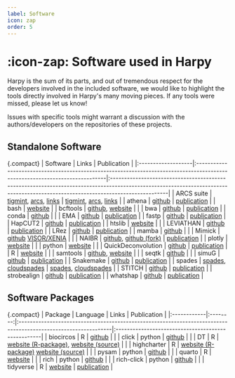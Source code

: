 ```yaml
---
label: Software
icon: zap
order: 5
---
```


# :icon-zap: Software used in Harpy
Harpy is the sum of its parts, and out of tremendous respect for the developers involved in the included software, we would like to highlight the tools directly involved in Harpy's many moving pieces.
If any tools were missed, please let us know!

Issues with specific tools might warrant a discussion with the authors/developers on the repositories of these projects.

## Standalone Software
{.compact}
| Software           | Links                                                                                                                       | Publication                                                                                                                                                                     |
|:-------------------|:----------------------------------------------------------------------------------------------------------------------------|:--------------------------------------------------------------------------------------------------------------------------------------------------------------------------------|
| ARCS suite         | [tigmint](https://github.com/bcgsc/tigmint), [arcs](https://github.com/bcgsc/arcs), [links](https://github.com/bcgsc/links) | [tigmint](https://doi.org/10.1186/s12859-018-2425-6), [arcs](https://doi.org/10.1101/100750), [links](https://gigascience.biomedcentral.com/articles/10.1186/s13742-015-0076-3) |
| athena             | [github](https://github.com/abishara/athena_meta)                                                                           | [publication](https://doi.org/10.1038/nbt.4266)                                                                                                                                 |
| bash               | [website](https://www.gnu.org/software/bash/)                                                                               |
| bcftools           | [github](https://github.com/samtools/bcftools), [website](https://samtools.github.io/bcftools/bcftools.html)                |                                                                                                                                                                                 |
| bwa                | [github](https://github.com/lh3/bwa)                                                                                        | [publication](http://arxiv.org/abs/1303.3997)                                                                                                                                   |
| conda              | [github](https://github.com/conda)                                                                                          |                                                                                                                                                                                 |
| EMA                | [github](https://github.com/arshajii/ema)                                                                                   | [publication](https://www.biorxiv.org/content/early/2017/11/16/220236)                                                                                                          |
| fastp              | [github](https://github.com/OpenGene/fastp)                                                                                 | [publication](https://doi.org/10.1093/bioinformatics/bty560)                                                                                                                    |
| HapCUT2            | [github](https://github.com/vibansal/HapCUT2)                                                                               | [publication](https://doi.org/10.1101/gr.213462.116)                                                                                                                            |
| htslib             | [website](http://www.htslib.org/)                                                                                           |                                                                                                                                                                                 |
| LEVIATHAN          | [github](https://github.com/morispi/LEVIATHAN)                                                                              | [publication](https://doi.org/10.1101/2021.03.25.437002)                                                                                                                        |
| LRez               | [github](https://github.com/morispi/LRez)                                                                                   | [publication](https://academic.oup.com/bioinformaticsadvances/article/1/1/vbab022/6375438?login=false)                                                                          |
| mamba              | [github](https://github.com/mamba-org/mamba)                                                                                |                                                                                                                                                                                 |
| Mimick             | [github](https://github.com/pdimens/mimick) [VISOR/XENIA](https://github.com/davidebolo1993/VISOR/tree/master/VISOR/XENIA)  |                                                                                                                                                                                 |
| NAIBR              | [github](https://github.com/raphael-group/NAIBR), [github (fork)](https://github.com/pontushojer/NAIBR)                     | [publication](https://doi.org/10.1093/bioinformatics/btx712)                                                                                                                    |
| plotly             | [website](https://plotly.com/)                                                                                              |                                                                                                                                                                                 |
| python             | [website](https://www.python.org/)                                                                                          |                                                                                                                                                                                 |
| QuickDeconvolution | [github](https://github.com/RolandFaure/QuickDeconvolution)                                                                 | [publication](https://doi.org/10.1093/bioadv/vbac068)                                                                                                                           |
| R                  | [website](https://www.r-project.org/)                                                                                       |                                                                                                                                                                                 |
| samtools           | [github](https://github.com/samtools/samtools), [website](http://www.htslib.org/)                                           |                                                                                                                                                                                 |
| seqtk              | [github](https://github.com/lh3/seqtk)                                                                                      |                                                                                                                                                                                 |
| simuG              | [github](https://github.com/aquaskyline/LRSIM)                                                                              | [publication](https://doi.org/10.1093/bioinformatics/btz424)                                                                                                                    |
| Snakemake          | [github](https://github.com/snakemake/snakemake)                                                                            | [publication](https://f1000research.com/articles/10-33/v1)                                                                                                                      |
| spades             | [spades](http://ablab.github.io/spades/), [cloudspades](https://github.com/ablab/spades/tree/cloudspades-ismb)              | [spades](https://doi.org/10.1002/cpbi.102), [cloudspades](https://doi.org/10.1093/bioinformatics/btz349)                                                                        |
| STITCH             | [github](https://github.com/rwdavies/STITCH)                                                                                | [publication](https://doi.org/10.1038%2Fng.3594)                                                                                                                                |
| strobealign        | [github](https://github.com/ksahlin/strobealign)                                                                            | [publication](https://doi.org/10.1186/s13059-022-02831-7)                                                                                                                       |
| whatshap           | [github](https://github.com/whatshap/whatshap)                                                                              | [publication](https://doi.org/10.1101/085050)                                                                                                                                   |

## Software Packages
{.compact}
| Package     | Language | Links                                                                                                          | Publication                                        |
|:------------|:--------:|:---------------------------------------------------------------------------------------------------------------|:---------------------------------------------------|
| biocircos   |    R     | [github](https://github.com/lvulliard/BioCircos.R)                                                             |                                                    |
| click       |  python  | [github](https://github.com/pallets/click)                                                                     |                                                    |
| DT          |    R     | [website (R-package)](https://rstudio.github.io/DT/), [website (source)](http://datatables.net)                |                                                    |
| highcharter |    R     | [website (R-package)](https://github.com/jbkunst/highcharter/) [website (source)](https://www.highcharts.com/) |                                                    |
| pysam       |  python  | [github](https://github.com/pysam-developers/pysam)                                                            |                                                    |
| quarto      |    R     | [website](https://quarto.org/)                                                                                 |                                                    |
| rich        |  python  | [github](https://github.com/Textualize/rich)                                                                   |                                                    |
| rich-click  |  python  | [github](https://github.com/ewels/rich-click)                                                                  |                                                    |
| tidyverse   |    R     | [website](https://www.tidyverse.org/)                                                                          | [publication](https://doi.org/10.21105/joss.01686) |
